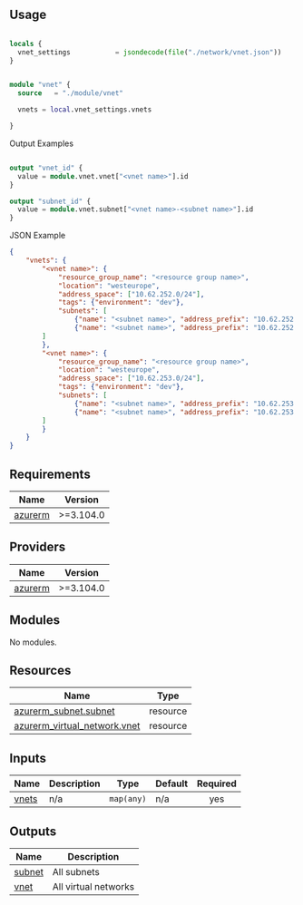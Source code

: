 ## Usage

```terraform

locals {
  vnet_settings           = jsondecode(file("./network/vnet.json"))
}


module "vnet" {
  source   = "./module/vnet"

  vnets = local.vnet_settings.vnets

}
```

Output Examples

```terraform

output "vnet_id" {
  value = module.vnet.vnet["<vnet name>"].id
}

output "subnet_id" {
  value = module.vnet.subnet["<vnet name>-<subnet name>"].id
}
```

JSON Example

```json
{
    "vnets": {
        "<vnet name>": {
            "resource_group_name": "<resource group name>",
            "location": "westeurope",
            "address_space": ["10.62.252.0/24"],
            "tags": {"environment": "dev"},
            "subnets": [
                {"name": "<subnet name>", "address_prefix": "10.62.252.0/28"},
                {"name": "<subnet name>", "address_prefix": "10.62.252.16/28"}
        ]
        },
        "<vnet name>": {
            "resource_group_name": "<resource group name>",
            "location": "westeurope",
            "address_space": ["10.62.253.0/24"],
            "tags": {"environment": "dev"},
            "subnets": [
                {"name": "<subnet name>", "address_prefix": "10.62.253.0/28"},
                {"name": "<subnet name>", "address_prefix": "10.62.253.16/28"}
        ]
        }
    }
}
```


## Requirements

| Name | Version |
|------|---------|
| <a name="requirement_azurerm"></a> [azurerm](#requirement\_azurerm) | >=3.104.0 |

## Providers

| Name | Version |
|------|---------|
| <a name="provider_azurerm"></a> [azurerm](#provider\_azurerm) | >=3.104.0 |

## Modules

No modules.

## Resources

| Name | Type |
|------|------|
| [azurerm_subnet.subnet](https://registry.terraform.io/providers/hashicorp/azurerm/latest/docs/resources/subnet) | resource |
| [azurerm_virtual_network.vnet](https://registry.terraform.io/providers/hashicorp/azurerm/latest/docs/resources/virtual_network) | resource |

## Inputs

| Name | Description | Type | Default | Required |
|------|-------------|------|---------|:--------:|
| <a name="input_vnets"></a> [vnets](#input\_vnets) | n/a | `map(any)` | n/a | yes |

## Outputs

| Name | Description |
|------|-------------|
| <a name="output_subnet"></a> [subnet](#output\_subnet) | All subnets |
| <a name="output_vnet"></a> [vnet](#output\_vnet) | All virtual networks |
